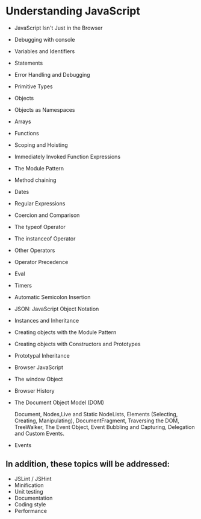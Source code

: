 # Understanding JavaScript


 * JavaScript Isn't Just in the Browser
 * Debugging with console
 * Variables and Identifiers
 * Statements
 * Error Handling and Debugging
 * Primitive Types
 * Objects
 * Objects as Namespaces
 * Arrays
 * Functions
 * Scoping and Hoisting
 * Immediately Invoked Function Expressions
 * The Module Pattern
 * Method chaining
 * Dates
 * Regular Expressions
 * Coercion and Comparison
 * The typeof Operator
 * The instanceof Operator
 * Other Operators
 * Operator Precedence
 * Eval
 * Timers
 * Automatic Semicolon Insertion
 * JSON: JavaScript Object Notation
 * Instances and Inheritance
 * Creating objects with the Module Pattern
 * Creating objects with Constructors and Prototypes
 * Prototypal Inheritance
 * Browser JavaScript
 * The window Object
 * Browser History
 * The Document Object Model (DOM)
  
   Document, Nodes,Live and Static NodeLists, Elements (Selecting, Creating, Manipulating), DocumentFragment, Traversing the DOM, TreeWalker, The Event Object, Event Bubbling and Capturing, Delegation and Custom Events.
 * Events

## In addition, these topics will be addressed:

 * JSLint / JSHint
 * Minification
 * Unit testing
 * Documentation
 * Coding style
 * Performance